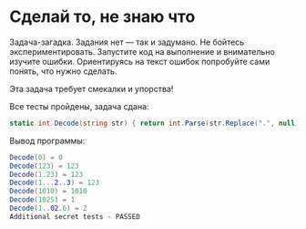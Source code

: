 # Сделай то, не знаю что

Задача-загадка. Задания нет — так и задумано. Не бойтесь экспериментировать. Запустите код на выполнение и внимательно изучите ошибки. Ориентируясь на текст ошибок попробуйте сами понять, что нужно сделать.

Эта задача требует смекалки и упорства!

Все тесты пройдены, задача сдана:
```cs
static int Decode(string str) { return int.Parse(str.Replace(".", null))%1024; }
```

Вывод программы:
```cs
Decode(0) = 0
Decode(123) = 123
Decode(1.23) = 123
Decode(1...2..3) = 123
Decode(1010) = 1010
Decode(1025) = 1
Decode(1..02.6) = 2
Additional secret tests - PASSED
```